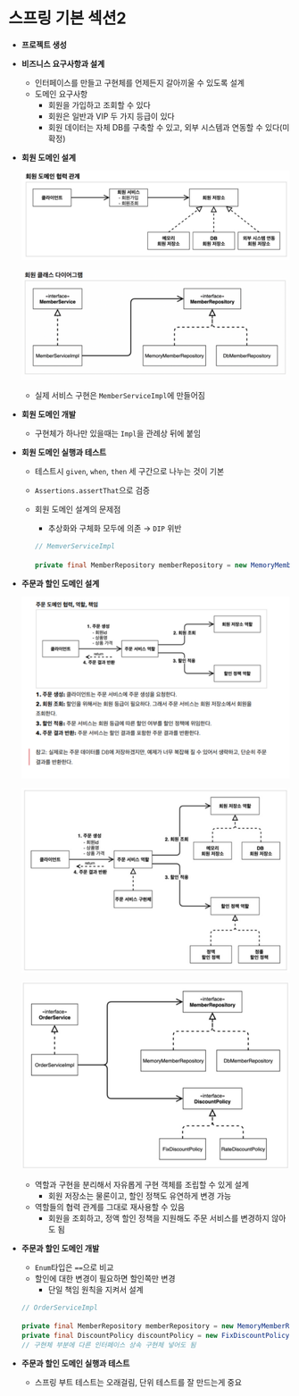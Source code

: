 # 스프링 기본 섹션2

- **프로젝트 생성**

- **비즈니스 요구사항과 설계**

  - 인터페이스를 만들고 구현체를 언제든지 갈아끼울 수 있도록 설계
  - 도메인 요구사항
    - 회원을 가입하고 조회할 수 있다
    - 회원은 일반과 VIP 두 가지 등급이 있다
    - 회원 데이터는 자체 DB를 구축할 수 있고, 외부 시스템과 연동할 수 있다(미확정)

- **회원 도메인 설계**

  ![image-20230121200050681](section2.assets/image-20230121200050681.png)

  ![image-20230121200109501](section2.assets/image-20230121200109501.png)

  - 실제 서비스 구현은 `MemberServiceImpl`에 만들어짐

- **회원 도메인 개발**

  - 구현체가 하나만 있을때는 `Impl`을 관례상 뒤에 붙임

- **회원 도메인 실행과 테스트**

  - 테스트시 `given`, `when`, `then` 세 구간으로 나누는 것이 기본

  - `Assertions.assertThat`으로 검증

  - 회원 도메인 설계의 문제점

    - 추상화와 구체화 모두에 의존 → `DIP` 위반

    ```java
    // MemverServiceImpl
    
    private final MemberRepository memberRepository = new MemoryMemberRepository();
    ```

- **주문과 할인 도메인 설계**

  ![image-20230121200134485](section2.assets/image-20230121200134485.png)

  ![image-20230121200146005](section2.assets/image-20230121200146005.png)

  ![image-20230121200157888](section2.assets/image-20230121200157888.png)

  - 역할과 구현을 분리해서 자유롭게 구현 객체를 조립할 수 있게 설계
    - 회원 저장소는 물론이고, 할인 정책도 유연하게 변경 가능
  - 역할들의 협력 관계를 그대로 재사용할 수 있음
    - 회원을 조회하고, 정액 할인 정책을 지원해도 주문 서비스를 변경하지 않아도 됨

- **주문과 할인 도메인 개발**

  - `Enum`타입은 `==`으로 비교
  - 할인에 대한 변경이 필요하면 할인쪽만 변경
    - 단일 책임 원칙을 지켜서 설계

  ```java
  // OrderServiceImpl
  
  private final MemberRepository memberRepository = new MemoryMemberRepository();
  private final DiscountPolicy discountPolicy = new FixDiscountPolicy();
  // 구현체 부분에 다른 인터페이스 상속 구현체 넣어도 됨
  ```

- **주문과 할인 도메인 실행과 테스트**

  - 스프링 부트 테스트는 오래걸림, 단위 테스트를 잘 만드는게 중요